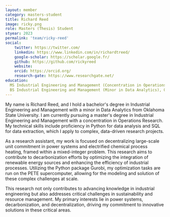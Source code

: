 ```yaml
---
layout: member
category: masters-student
title: Richard Reed
image: ricky.png
role: Masters (Thesis) Student
styear: 2023
permalink: 'team/ricky-reed'
social:
    twitter: https://twitter.com/
    linkedin: https://www.linkedin.com/in/richardtreed/
    google-scholar: https://scholar.google.fr/
    github: https://github.com/rickyreed
    website:
    orcid: https://orcid.org/
    research-gate: https://www.researchgate.net/
education:
  MS Industrial Engineering and Management (Concentration in Operations Research), Oklahoma State University, Current
  BS Industrial Engineering and Management (Minor in Data Analytics), Oklahoma State University, 2023
---
```


My name is Richard Reed, and I hold a bachelor's degree in Industrial Engineering and Management with a minor in Data Analytics from Oklahoma State University. I am currently pursuing a master's degree in Industrial Engineering and Management with a concentration in Operations Research. My technical skills include proficiency in Python for data analysis and SQL for data extraction, which I apply to complex, data-driven research projects.

As a research assistant, my work is focused on decentralizing large-scale unit commitment in power systems and electrified chemical process heating, framed within a mixed-integer problem. This research aims to contribute to decarbonization efforts by optimizing the integration of renewable energy sources and enhancing the efficiency of industrial processes. Utilizing the Python package Gurobi, my optimization tasks are run on the PETE supercomputer, allowing for the modeling and solution of these complex challenges at scale.

This research not only contributes to advancing knowledge in industrial engineering but also addresses critical challenges in sustainability and resource management. My primary interests lie in power systems, decarbonization, and decentralization, driving my commitment to innovative solutions in these critical areas.